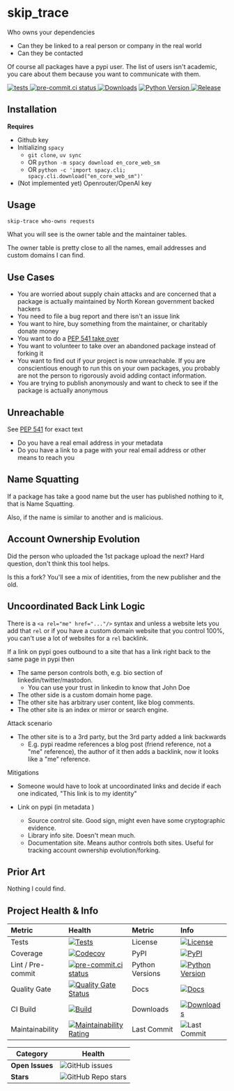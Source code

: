 # skip_trace

Who owns your dependencies

- Can they be linked to a real person or company in the real world
- Can they be contacted

Of course all packages have a pypi user. The list of users isn't academic, you care about them because you want to
communicate with them.

[![tests](https://github.com/matthewdeanmartin/skip_trace/actions/workflows/build.yml/badge.svg)
](https://github.com/matthewdeanmartin/skip_trace/actions/workflows/tests.yml)
[![pre-commit.ci status](https://results.pre-commit.ci/badge/github/matthewdeanmartin/skip_trace/main.svg)
](https://results.pre-commit.ci/latest/github/matthewdeanmartin/skip_trace/main)
[![Downloads](https://img.shields.io/pypi/dm/skip-trace)](https://pypistats.org/packages/skip-trace)
[![Python Version](https://img.shields.io/pypi/pyversions/skip-trace)
![Release](https://img.shields.io/pypi/v/skip-trace)
](https://pypi.org/project/skip-trace/)


## Installation

**Requires**

- Github key
- Initializing `spacy`
  - `git clone`, `uv sync`
  - OR `python -m spacy download en_core_web_sm`
  - OR `python -c 'import spacy.cli; spacy.cli.download("en_core_web_sm")'`
- (Not implemented yet) Openrouter/OpenAI key

## Usage

```bash
skip-trace who-owns requests
```

What you will see is the owner table and the maintainer tables.

The owner table is pretty close to all the names, email addresses and custom domains I can find.


## Use Cases

- You are worried about supply chain attacks and are concerned that a package is actually maintained by North Korean
  government backed hackers
- You need to file a bug report and there isn't an issue link
- You want to hire, buy something from the maintainer, or charitably donate money
- You want to do a [PEP 541 take over](https://peps.python.org/pep-0541/)
- You want to volunteer to take over an abandoned package instead of forking it
- You want to find out if your project is now unreachable. If you are conscientious enough to run this on your own
  packages, you probably are not the person to rigorously avoid adding contact information.
- You are trying to publish anonymously and want to check to see if the package is actually anonymous

## Unreachable

See [PEP 541](https://peps.python.org/pep-0541/) for exact text

- Do you have a real email address in your metadata
- Do you have a link to a page with your real email address or other means to reach you

## Name Squatting

If a package has take a good name but the user has published nothing to it, that is Name Squatting.

Also, if the name is similar to another and is malicious. 

## Account Ownership Evolution

Did the person who uploaded the 1st package upload the next? Hard question, don't think this tool helps.

Is this a fork? You'll see a mix of identities, from the new publisher and the old.

## Uncoordinated Back Link Logic

There is a `<a rel="me" href="..."/>` syntax and unless a website lets you add that `rel` or if you have a custom
domain website that you control 100%, you can't use a lot of websites for a `rel` backlink.

If a link on pypi goes outbound to a site that has a link right back to the same page in pypi then

- The same person controls both, e.g. bio section of linkedin/twitter/mastodon.
  - You can use your trust in linkedin to know that John Doe 
- The other side is a custom domain home page.
- The other site has arbitrary user content, like blog comments.
- The other site is an index or mirror or search engine.

Attack scenario
- The other site is to a 3rd party, but the 3rd party added a link backwards
  - E.g. pypi readme references a blog post (friend reference, not a "me" reference), the author of it then adds a backlink, now it looks like a "me" reference. 

Mitigations

- Someone would have to look at uncoordinated links and decide if each one indicated, "This link is to my identity" 

- Link on pypi (in metadata )
  - Source control site. Good sign, might even have some cryptographic evidence.
  - Library info site. Doesn't mean much.
  - Documentation site. Means author controls both sites. Useful for tracking account ownership evolution/forking.

## Prior Art

Nothing I could find.

## Project Health & Info

| Metric            | Health                                                                                                                                                                                                              | Metric          | Info                                                                                                                                                                                                          |
|:------------------|:--------------------------------------------------------------------------------------------------------------------------------------------------------------------------------------------------------------------|:----------------|:--------------------------------------------------------------------------------------------------------------------------------------------------------------------------------------------------------------|
| Tests             | [![Tests](https://github.com/matthewdeanmartin/skip_trace/actions/workflows/build.yml/badge.svg)](https://github.com/matthewdeanmartin/skip_trace/actions/workflows/build.yml)                                  | License         | [![License](https://img.shields.io/github/license/matthewdeanmartin/skip_trace)](https://github.com/matthewdeanmartin/skip_trace/blob/main/LICENSE.md)                                                        |
| Coverage          | [![Codecov](https://codecov.io/gh/matthewdeanmartin/skip_trace/branch/main/graph/badge.svg)](https://codecov.io/gh/matthewdeanmartin/skip_trace)                                                                | PyPI            | [![PyPI](https://img.shields.io/pypi/v/skip-trace)](https://pypi.org/project/skip-trace/)                                                                                                                     |
| Lint / Pre-commit | [![pre-commit.ci status](https://results.pre-commit.ci/badge/github/matthewdeanmartin/skip_trace/main.svg)](https://results.pre-commit.ci/latest/github/matthewdeanmartin/skip_trace/main)                      | Python Versions | [![Python Version](https://img.shields.io/pypi/pyversions/skip_trace)](https://pypi.org/project/skip_trace/)                                                                                                  |
| Quality Gate      | [![Quality Gate Status](https://sonarcloud.io/api/project_badges/measure?project=matthewdeanmartin_skip_trace\&metric=alert_status)](https://sonarcloud.io/summary/new_code?id=matthewdeanmartin_skip_trace)    | Docs            | [![Docs](https://readthedocs.org/projects/skip_trace/badge/?version=latest)](https://skip_trace.readthedocs.io/en/latest/)                                                                                    |
| CI Build          | [![Build](https://github.com/matthewdeanmartin/skip_trace/actions/workflows/build.yml/badge.svg)](https://github.com/matthewdeanmartin/skip_trace/actions/workflows/build.yml)                                  | Downloads       | [![Downloads](https://static.pepy.tech/personalized-badge/skip_trace?period=total\&units=international_system\&left_color=grey\&right_color=blue\&left_text=Downloads)](https://pepy.tech/project/skip_trace) |
| Maintainability   | [![Maintainability Rating](https://sonarcloud.io/api/project_badges/measure?project=matthewdeanmartin_skip_trace\&metric=sqale_rating)](https://sonarcloud.io/summary/new_code?id=matthewdeanmartin_skip_trace) | Last Commit     | ![Last Commit](https://img.shields.io/github/last-commit/matthewdeanmartin/skip_trace)                                                                                                                        |

| Category          | Health                                                                                                                                              
|-------------------|-----------------------------------------------------------------------------------------------------------------------------------------------------|
| **Open Issues**   | ![GitHub issues](https://img.shields.io/github/issues/matthewdeanmartin/skip_trace)                                                               |
| **Stars**         | ![GitHub Repo stars](https://img.shields.io/github/stars/matthewdeanmartin/skip_trace?style=social)                                               |
